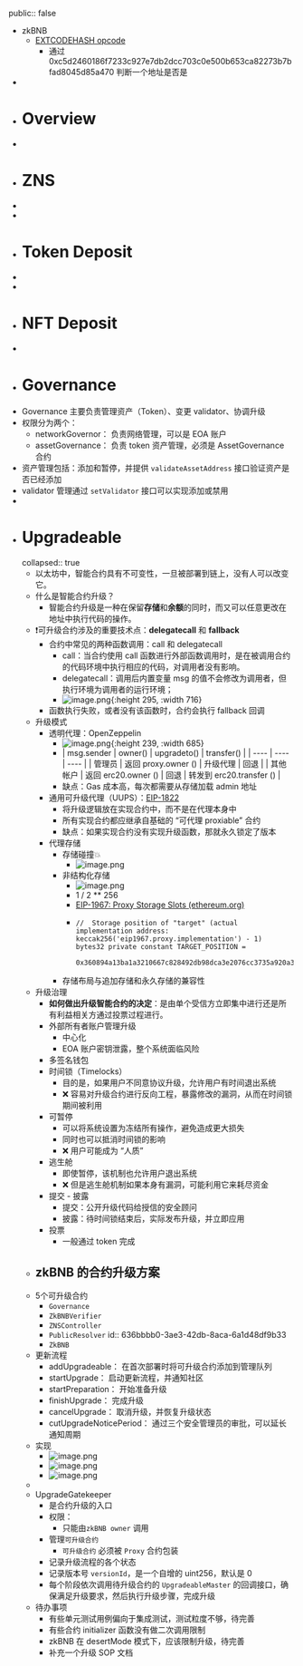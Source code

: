 public:: false

- zkBNB
	- [EXTCODEHASH opcode](https://github.com/ethereum/EIPs/blob/master/EIPS/eip-1052.md)
		- 通过 0xc5d2460186f7233c927e7db2dcc703c0e500b653ca82273b7bfad8045d85a470 判断一个地址是否是
-
- # Overview
-
- # ZNS
-
-
- # Token Deposit
-
-
- # NFT Deposit
-
- # Governance
- Governance 主要负责管理资产（Token）、变更 validator、协调升级
- 权限分为两个：
	- networkGovernor： 负责网络管理，可以是 EOA 账户
	- assetGovernance： 负责 token 资产管理，必须是 AssetGovernance 合约
- 资产管理包括：添加和暂停，并提供 `validateAssetAddress` 接口验证资产是否已经添加
- validator 管理通过 `setValidator` 接口可以实现添加或禁用
-
- # Upgradeable
  collapsed:: true
	- 以太坊中，智能合约具有不可变性，一旦被部署到链上，没有人可以改变它。
	- 什么是智能合约升级？
		- 智能合约升级是一种在保留**存储**和**余额**的同时，而又可以任意更改在地址中执行代码的操作。
	- ❗️可升级合约涉及的重要技术点：**delegatecall** 和 **fallback**
		- 合约中常见的两种函数调用：call 和 delegatecall
			- call：当合约使用 call 函数进行外部函数调用时，是在被调用合约的代码环境中执行相应的代码，对调用者没有影响。
			- delegatecall：调用后内置变量 msg 的值不会修改为调用者，但执行环境为调用者的运行环境；
			- ![image.png](../assets/image_1667997659048_0.png){:height 295, :width 716}
		- 函数执行失败，或者没有该函数时，合约会执行 fallback 回调
	- 升级模式
		- 透明代理：OpenZeppelin
			- ![image.png](../assets/image_1668002966733_0.png){:height 239, :width 685}
			- | msg.sender | owner() | upgradeto() | transfer() |
			  | ---- | ---- | ---- |
			  | 管理员 | 返回 proxy.owner () | 升级代理 | 回退 |
			  | 其他帐户 | 返回 erc20.owner () | 回退 | 转发到 erc20.transfer () |
			- 缺点：Gas 成本高，每次都需要从存储加载 admin 地址
		- 通用可升级代理（UUPS）：[EIP-1822](https://eips.ethereum.org/EIPS/eip-1822)
			- 将升级逻辑放在实现合约中，而不是在代理本身中
			- 所有实现合约都应继承自基础的 “可代理 proxiable” 合约
			- 缺点：如果实现合约没有实现升级函数，那就永久锁定了版本
		- 代理存储
			- 存储碰撞💥
				- ![image.png](../assets/image_1668006500652_0.png)
			- 非结构化存储
				- ![image.png](../assets/image_1668006513598_0.png)
				- 1 / 2 ** 256
				- [EIP-1967: Proxy Storage Slots (ethereum.org)](https://eips.ethereum.org/EIPS/eip-1967)
				- ```solidity
				  //  Storage position of "target" (actual implementation address: keccak256('eip1967.proxy.implementation') - 1)
				  bytes32 private constant TARGET_POSITION =
				          0x360894a13ba1a3210667c828492db98dca3e2076cc3735a920a3ca505d382bbc;
				  ```
			- 存储布局与追加存储和永久存储的兼容性
	- 升级治理
		- **如何做出升级智能合约的决定**：是由单个受信方立即集中进行还是所有利益相关方通过投票过程进行。
		- 外部所有者账户管理升级
			- 中心化
			- EOA 账户密钥泄露，整个系统面临风险
		- 多签名钱包
		- 时间锁（Timelocks）
			- 目的是，如果用户不同意协议升级，允许用户有时间退出系统
			- ❌ 容易对升级合约进行反向工程，暴露修改的漏洞，从而在时间锁期间被利用
		- 可暂停
			- 可以将系统设置为冻结所有操作，避免造成更大损失
			- 同时也可以抵消时间锁的影响
			- ❌ 用户可能成为 “人质”
		- 逃生舱
			- 即使暂停，该机制也允许用户退出系统
			- ❌ 但是逃生舱机制如果本身有漏洞，可能利用它来耗尽资金
		- 提交 - 披露
			- 提交：公开升级代码给授信的安全顾问
			- 披露：待时间锁结束后，实际发布升级，并立即应用
		- 投票
			- 一般通过 token 完成
	- ## zkBNB 的合约升级方案
	- 5个可升级合约
		- `Governance`
		- `ZkBNBVerifier`
		- `ZNSController`
		- `PublicResolver`
		  id:: 636bbbb0-3ae3-42db-8aca-6a1d48df9b33
		- `ZkBNB`
	- 更新流程
		- addUpgradeable： 在首次部署时将可升级合约添加到管理队列
		- startUpgrade： 启动更新流程，并通知社区
		- startPreparation： 开始准备升级
		- finishUpgrade： 完成升级
		- cancelUpgrade： 取消升级，并恢复升级状态
		- cutUpgradeNoticePeriod： 通过三个安全管理员的审批，可以延长通知周期
	- 实现
		- ![image.png](../assets/image_1668049795176_0.png)
		- ![image.png](../assets/image_1668049151823_0.png)
		- ![image.png](../assets/image_1668049595744_0.png)
	-
	- UpgradeGatekeeper
		- 是合约升级的入口
		- 权限：
			- 只能由`zkBNB owner` 调用
		- 管理`可升级合约`
			- `可升级合约` 必须被 `Proxy` 合约包装
		- 记录升级流程的各个状态
		- 记录版本号 `versionId`，是一个自增的 uint256，默认是 0
		- 每个阶段依次调用待升级合约的 `UpgradeableMaster` 的回调接口，确保满足升级要求，然后执行升级步骤，完成升级
	- 待办事项
		- 有些单元测试用例偏向于集成测试，测试粒度不够，待完善
		- 有些合约 initializer 函数没有做二次调用限制
		- zkBNB 在 desertMode 模式下，应该限制升级，待完善
		- 补充一个升级 SOP 文档